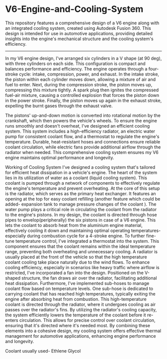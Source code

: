 # V6-Engine-and-Cooling-System
This repository features a comprehensive design of a V6 engine along with an integrated cooling system, created using Autodesk Fusion 360. This design is intended for use in automotive applications, providing detailed insights into the engine's mechanical structure and the cooling system's efficiency.

---

In my V6 engine design, I've arranged six cylinders in a V shape (at 90 deg), with three cylinders on each side. This configuration is compact and balances performance and efficiency. The engine operates through a four-stroke cycle: intake, compression, power, and exhaust. In the intake stroke, the piston within each cylinder moves down, allowing a mixture of air and fuel to enter. Next, during the compression stroke, the piston moves up, compressing this mixture tightly. A spark plug then ignites the compressed fuel-air mixture, causing a controlled explosion that forces the piston down in the power stroke. Finally, the piston moves up again in the exhaust stroke, expelling the burnt gases through the exhaust valve.

The pistons' up-and-down motion is converted into rotational motion by the crankshaft, which then powers the vehicle's wheels. To ensure the engine runs smoothly and doesn't overheat, I've designed an efficient cooling system. This system includes a high-efficiency radiator, an electric water pump for consistent coolant flow, and a thermostat to regulate the engine's temperature. Durable, heat-resistant hoses and connections ensure reliable coolant circulation, while electric fans provide additional airflow through the radiator when needed. This comprehensive cooling system ensures my V6 engine maintains optimal performance and longevity.

Working of Cooling System
I've designed a cooling system that's tailored for efficient heat dissipation in a vehicle's engine. The heart of the system lies in its utilization of water as a coolant (liquid cooling system). This coolant is pumped through a network of components to effectively regulate the engine's temperature and prevent overheating. At the core of this setup is the radiator, which serves as the primary heat exchanger. It features an opening at the top for easy coolant refilling (another feature which could be added- expansion tank to manage pressure changes of the coolant ).
The water pump plays a critical role in circulating the coolant from the radiator to the engine's pistons. In my design, the coolant is directed through hose pipes to envelop(peripherally) the six pistons in case of a V6 engine. This lets the coolant to absorb heat from the aluminium engine material, effectively cooling it down and maintaining optimal operating temperatures- especially during combustion cycle for a 4-stroke engine. To further fine-tune temperature control, I've integrated a thermostat into the system. This component ensures that the coolant remains within the ideal temperature range, preventing both overheating and unnecessary cooling.
 A radiator is usually placed at the front of the vehicle so that the high temperature coolant cooling take place naturally due to the wind flows.
To enhance cooling efficiency, especially in scenarios like heavy traffic where airflow is restricted, I've incorporated a fan into the design. Positioned on the V-shaped structure, the fan draws air over the radiator, facilitating additional heat dissipation. Furthermore, I've implemented sub-hoses to manage coolant flow based on temperature levels. One sub-hose is dedicated to carrying coolant that has reached high temperatures, typically exiting the engine after absorbing heat from combustion. This high-temperature coolant is directed through the radiator, where it undergoes cooling as air passes over the radiator's fins. By utilizing the radiator's cooling capacity, the system efficiently lowers the temperature of the coolant before it re-enters circulation. This allows for precise control over coolant circulation, ensuring that it's directed where it's needed most. By combining these elements into a cohesive design, my cooling system offers effective thermal management for automotive applications, enhancing engine performance and longevity.

Coolant usually used- Ethlene Glycol

